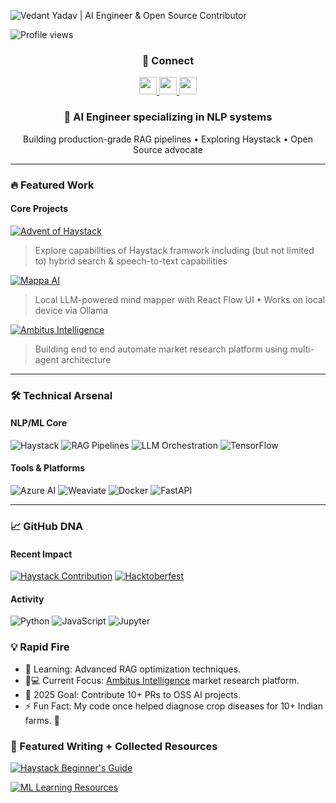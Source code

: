 ![Vedant Yadav | AI Engineer & Open Source Contributor](https://github.com/user-attachments/assets/505e9fb5-7373-407b-8b02-3238a6b534f8)

![Profile views](https://komarev.com/ghpvc/?username=theMimikyu&label=Profile%20views&color=0e75b6&style=flat)


<h3 align="center">🔗 Connect</h3>
<p align="center">
  <a href="https://linkedin.com/in/thevedantyadav" target="_blank">
    <img src="https://img.shields.io/badge/-LinkedIn-0077B5?style=for-the-badge" height="28">
  </a>
  <a href="https://knowvedant.vercel.app" target="_blank">
    <img src="https://img.shields.io/badge/Portfolio(🚧🚧)-4285F4?style=for-the-badge" height="28">
  </a>
  <a href="mailto:v010010001@gmail.com">
    <img src="https://img.shields.io/badge/Email-EA4335?style=for-the-badge" height="28">
  </a>
</p>

<h3 align="center">🚀 AI Engineer specializing in NLP systems</h3>
<p align="center">
  Building production-grade RAG pipelines • Exploring Haystack • Open Source advocate
</p>

---

### 🔥 **Featured Work**
#### **Core Projects**
[![Advent of Haystack](https://img.shields.io/badge/Advent_of_Haystack-2024-412991?logo=openai&style=for-the-badge)](https://github.com/TheMimikyu/adventOfHaystack)
> Explore capabilities of Haystack framwork including (but not limited to) hybrid search & speech-to-text capabilities

[![Mappa AI](https://img.shields.io/badge/Mappa_AI-Mind_Mapping-61DAFB?logo=react&style=for-the-badge)](https://github.com/TheMimikyu/mappa)
> Local LLM-powered mind mapper with React Flow UI • Works on local device via Ollama

[![Ambitus Intelligence](https://img.shields.io/badge/Ambitus_Intelligence-Market_Intelligence_Automation-38B2AC?logo=openai&style=for-the-badge)](https://github.com/Ambitus-Intelligence)
> Building end to end automate market research platform using multi-agent architecture

---

### 🛠️ **Technical Arsenal**
#### **NLP/ML Core**
![Haystack](https://img.shields.io/badge/Haystack-FF6F00?logo=pytorch)
![RAG Pipelines](https://img.shields.io/badge/RAG_Pipelines-412991)
![LLM Orchestration](https://img.shields.io/badge/LLM_Orchestration-3F4F75)
![TensorFlow](https://img.shields.io/badge/TensorFlow-FF6F00?logo=tensorflow)

#### **Tools & Platforms**
![Azure AI](https://img.shields.io/badge/Azure_AI-0078D4?logo=microsoft-azure)
![Weaviate](https://img.shields.io/badge/Vector_DB-326CE5?logo=kubernetes)
![Docker](https://img.shields.io/badge/Docker-2496ED?logo=docker)
![FastAPI](https://img.shields.io/badge/FastAPI-009688?logo=fastapi)

---

### 📈 **GitHub DNA**
<!-- Remove stats cards and replace with contribution highlights -->
#### **Recent Impact**
[![Haystack Contribution](https://img.shields.io/badge/Haystack_Core-Integration_Fix-brightgreen)](https://github.com/deepset-ai/haystack-core-integrations/pull/1260)
[![Hacktoberfest](https://img.shields.io/badge/Hacktoberfest-41_Merged_PR-purple)](https://github.com/tldr-pages/tldr/pulls?q=is%3Apr+author%3ATheMimikyu)

#### **Activity**
<!-- Customize with your actual stats -->
![Python](https://img.shields.io/badge/Python-45%25-blue)
![JavaScript](https://img.shields.io/badge/JavaScript-30%25-yellow)
![Jupyter](https://img.shields.io/badge/Jupyter-25%25-orange)

### 💡 Rapid Fire
* 🌱 Learning: Advanced RAG optimization techniques.
* 👨💻 Current Focus: [Ambitus Intelligence](https://github.com/Ambitus-Intelligence) market research platform.
* 🎯 2025 Goal: Contribute 10+ PRs to OSS AI projects.
* ⚡ Fun Fact: My code once helped diagnose crop diseases for 10+ Indian farms. 🌾

### 📜 Featured Writing + Collected Resources

[![Haystack Beginner's Guide](https://img.shields.io/badge/Haystack_Beginner's_Guide-darkblue)](https://www.linkedin.com/pulse/haystack-framework-beginners-guide-my-advent-journey-vedant-yadav-mk08c)

[![ML Learning Resources](https://img.shields.io/badge/ML_Learning_Resources-skyblue)](https://vedantcantsleep.notion.site/)

